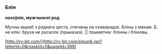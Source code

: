 ### Блін
**назоўнік, мужчынскі род**

Мучны выраб з рэдкага цеста, спечаны на скаварадзе. Бліны з макам. Б. не клін: бруха не расколе (прыказка). || прыметнік: блінны і бліновы.

<a rel="author">[http://rv-blr.com/](http://rv-blr.com/slounik.jsp?letterId=0&maskId=0&pageId=399)</a>
